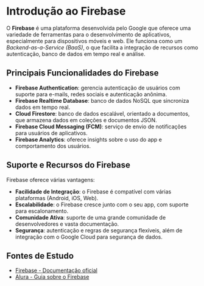 # Introdução ao Firebase
O **Firebase** é uma plataforma desenvolvida pelo Google que oferece uma variedade de ferramentas para o desenvolvimento de aplicativos, especialmente para dispositivos móveis e web. Ele funciona como um *Backend-as-a-Service (BaaS)*, o que facilita a integração de recursos como autenticação, banco de dados em tempo real e análise.

## Principais Funcionalidades do Firebase
- **Firebase Authentication**: gerencia autenticação de usuários com suporte para e-mails, redes sociais e autenticação anônima.
- **Firebase Realtime Database**: banco de dados NoSQL que sincroniza dados em tempo real.
- **Cloud Firestore**: banco de dados escalável, orientado a documentos, que armazena dados em coleções e documentos JSON.
- **Firebase Cloud Messaging (FCM)**: serviço de envio de notificações para usuários de aplicativos.
- **Firebase Analytics**: oferece insights sobre o uso do app e comportamento dos usuários.

## Suporte e Recursos do Firebase
Firebase oferece várias vantagens:
- **Facilidade de Integração**: o Firebase é compatível com várias plataformas (Android, iOS, Web).
- **Escalabilidade**: o Firebase cresce junto com o seu app, com suporte para escalonamento.
- **Comunidade Ativa**: suporte de uma grande comunidade de desenvolvedores e vasta documentação.
- **Segurança**: autenticação e regras de segurança flexíveis, além de integração com o Google Cloud para segurança de dados.

## Fontes de Estudo
- [Firebase - Documentação oficial](https://firebase.google.com/docs)
- [Alura - Guia sobre o Firebase](https://www.alura.com.br/artigos/firebase)